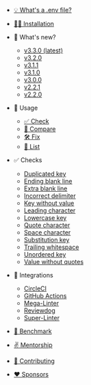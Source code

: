 * [💡 What's a .env file?](whats_env.md)
* [👨‍💻 Installation](installation.md)

* 🎉 What's new?
    * [v3.3.0 (latest)](whats_new/v330.md)
    * [v3.2.0](whats_new/v320.md)
    * [v3.1.1](whats_new/v311.md)
    * [v3.1.0](whats_new/v310.md)
    * [v3.0.0](whats_new/v300.md)
    * [v2.2.1](whats_new/v221.md)
    * [v2.2.0](whats_new/v2_2_0.md)  

* 🚀 Usage
    * [✅ Check](usage/check.md)
    * [🤲 Compare](usage/compare.md)
    * [🛠 Fix](usage/fix.md)
    * [📄 List](usage/list.md)

* ✅ Checks
    * [Duplicated key](checks/duplicated_key.md)
    * [Ending blank line](checks/ending_blank_line.md)
    * [Extra blank line](checks/extra_blank_line.md)
    * [Incorrect delimiter](checks/incorrect_delimiter.md)
    * [Key without value](checks/key_without_value.md)
    * [Leading character](checks/leading_character.md)
    * [Lowercase key](checks/lowercase_key.md)
    * [Quote character](checks/quote_character.md)
    * [Space character](checks/space_character.md)
    * [Substitution key](checks/substitution_key.md)
    * [Trailing whitespace](checks/trailing_whitespace.md)
    * [Unordered key](checks/unordered_key.md)
    * [Value without quotes](checks/value_without_quotes.md)

* 🔄 Integrations
    * [CircleCI](integrations/circleci.md)
    * [GitHub Actions](integrations/github_actions.md)
    * [Mega-Linter](integrations/mega_linter.md)
    * [Reviewdog](integrations/reviewdog.md)
    * [Super-Linter](integrations/super_linter.md)

* [🚧 Benchmark](benchmark.md)
* [✌️ Mentorship](mentorship.md)
* [🤝 Contributing](contributing.md)
* [❤️ Sponsors](sponsors.md)
